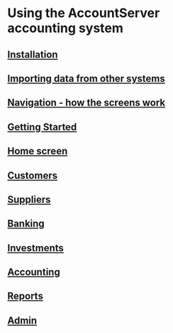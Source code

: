 # Using the AccountServer accounting system

## [Installation](installation.md)

## [Importing data from other systems](admin_import.md)

## [Navigation - how the screens work](navigation.md)

## [Getting Started](gettingstarted.md)

## [Home screen](home.md)

## [Customers](customers.md)

## [Suppliers](suppliers.md)

## [Banking](banking.md)

## [Investments](investments.md)

## [Accounting](accounting.md)

## [Reports](reports.md)

## [Admin](admin.md)

